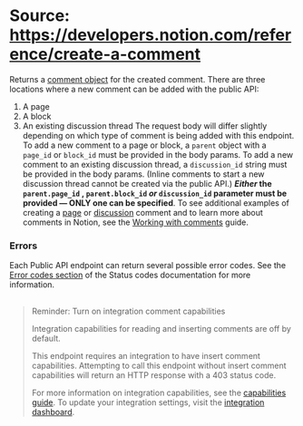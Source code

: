 # Source: https://developers.notion.com/reference/create-a-comment

Returns a [comment object](/reference/comment-object) for the created comment.
There are three locations where a new comment can be added with the public API:
1.  A page
2.  A block
3.  An existing discussion thread
The request body will differ slightly depending on which type of comment is being added with this endpoint.
To add a new comment to a page or block, a `parent` object with a `page_id` or `block_id` must be provided in the body params.
To add a new comment to an existing discussion thread, a `discussion_id` string must be provided in the body params. (Inline comments to start a new discussion thread cannot be created via the public API.)
***Either* the `parent.page_id` , `parent.block_id` *or* `discussion_id` parameter must be provided — ONLY one can be specified**.
To see additional examples of creating a [page](/docs/working-with-comments#adding-a-comment-to-a-page) or [discussion](/docs/working-with-comments#responding-to-a-discussion-thread) comment and to learn more about comments in Notion, see the [Working with comments](/docs/working-with-comments) guide.
### Errors
Each Public API endpoint can return several possible error codes. See the [Error codes section](/reference/status-codes#error-codes) of the Status codes documentation for more information.
> ##
>
> Reminder: Turn on integration comment capabilities
>
> Integration capabilities for reading and inserting comments are off by default.
>
> This endpoint requires an integration to have insert comment capabilities. Attempting to call this endpoint without insert comment capabilities will return an HTTP response with a 403 status code.
>
> For more information on integration capabilities, see the [capabilities guide](/reference/capabilities). To update your integration settings, visit the [integration dashboard](https://www.notion.so/my-integrations).